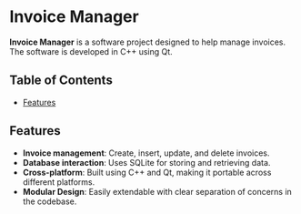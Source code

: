 # Invoice Manager

**Invoice Manager** is a software project designed to help manage invoices. The software is developed in C++ using Qt.

## Table of Contents

- [Features](#features)


## Features

- **Invoice management**: Create, insert, update, and delete invoices.
- **Database interaction**: Uses SQLite for storing and retrieving data.
- **Cross-platform**: Built using C++ and Qt, making it portable across different platforms.
- **Modular Design**: Easily extendable with clear separation of concerns in the codebase.
